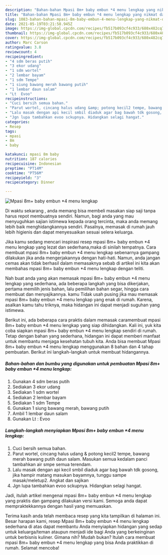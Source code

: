 ```yaml
---
description: "Bahan-bahan Mpasi 8m+ baby embun *4 menu lengkap yang nikmat dan Mudah Dibuat"
title: "Bahan-bahan Mpasi 8m+ baby embun *4 menu lengkap yang nikmat dan Mudah Dibuat"
slug: 1083-bahan-bahan-mpasi-8m-baby-embun-4-menu-lengkap-yang-nikmat-dan-mudah-dibuat
date: 2021-05-19T03:21:58.945Z
image: https://img-global.cpcdn.com/recipes/fb517b093cf4c933/680x482cq70/mpasi-8m-baby-embun-4-menu-lengkap-foto-resep-utama.jpg
thumbnail: https://img-global.cpcdn.com/recipes/fb517b093cf4c933/680x482cq70/mpasi-8m-baby-embun-4-menu-lengkap-foto-resep-utama.jpg
cover: https://img-global.cpcdn.com/recipes/fb517b093cf4c933/680x482cq70/mpasi-8m-baby-embun-4-menu-lengkap-foto-resep-utama.jpg
author: Marc Carson
ratingvalue: 3.8
reviewcount: 4
recipeingredient:
- "4 sdm beras putih"
- "3 ekor udang"
- "1 sdm wortel"
- "2 lembar bayam"
- "1 sdm Tempe"
- "1 siung bawang merah bawang putih"
- "1 lembar daun salam"
- "Lt  Evoo"
recipeinstructions:
- "Cuci bersih semua bahan."
- "Parut wortel, cincang halus udang &amp; potong kecil2 tempe, bawang merah bawang putih daun salam. Masukan semua kedalam panci tambahkan air smpe semua terendam."
- "Lalu masak dengan api kecil smbil diaduk agar bag bawah tdk gosong, jika hampir matang masukan bayamnya, tunggu sampe masak/meletup2. Angkat dan sajikan"
- "Jgn lupa tambahkan evoo sckupnya. Hidangkan selagi hangat."
categories:
- Resep
tags:
- mpasi
- 8m
- baby

katakunci: mpasi 8m baby 
nutrition: 187 calories
recipecuisine: Indonesian
preptime: "PT14M"
cooktime: "PT56M"
recipeyield: "3"
recipecategory: Dinner

---
```



![Mpasi 8m+ baby embun *4 menu lengkap](https://img-global.cpcdn.com/recipes/fb517b093cf4c933/680x482cq70/mpasi-8m-baby-embun-4-menu-lengkap-foto-resep-utama.jpg)

Di waktu  sekarang , anda memang bisa membeli masakan siap saji tanpa harus repot membuatnya sendiri. Namun, bagi anda yang mau menyuguhkan sajian istimewa kepada orang tercinta, maka anda memang lebih baik menghidangkannya sendiri. Pasalnya, memasak di rumah jauh lebih higienis dan dapat menyesuaikan sesuai selera keluarga.

Jika kamu sedang mencari inspirasi resep mpasi 8m+ baby embun *4 menu lengkap yang lezat dan sederhana,maka di sinilah tempatnya. Cara membuat mpasi 8m+ baby embun *4 menu lengkap  sebenarnya gampang dilakukan jika anda mengerjakannya dengan hati-hati. Namun, anda jangan cemas akan tidak berhasil dalam memasaknya 
sebab di artikel ini kita akan membahas mpasi 8m+ baby embun *4 menu lengkap dengan teliti.  



Nah buat anda yang akan memasak mpasi 8m+ baby embun *4 menu lengkap yang sederhana, ada beberapa langkah yang bisa dikerjakan, pertama memilih jenis bahan, lalu pemilihan bahan segar, hingga cara membuat dan menyajikannya. kamu Tidak usah pusing jika mau memasak mpasi 8m+ baby embun *4 menu lengkap yang enak di rumah. Karena, asalkan kamu  tahu triknya, maka hidangan ini dapat menjadi suguhan yang istimewa.

Berikut ini, ada beberapa cara praktis  dalam memasak caramembuat mpasi 8m+ baby embun *4 menu lengkap yang siap dihidangkan. Kali ini, yuk kita coba siapkan mpasi 8m+ baby embun *4 menu lengkap sendiri di rumah. Tetap dengan bahan yang sederhana, hidangan ini dapat memberi manfaat untuk membantu menjaga kesehatan tubuh kita. Anda bisa membuat Mpasi 8m+ baby embun *4 menu lengkap menggunakan 8 bahan dan 4 tahap pembuatan. Berikut ini langkah-langkah untuk membuat hidangannya.

<!--inarticleads1-->

##### Bahan-bahan dan bumbu yang digunakan untuk pembuatan Mpasi 8m+ baby embun *4 menu lengkap:

1. Gunakan 4 sdm beras putih
1. Sediakan 3 ekor udang
1. Sediakan 1 sdm wortel
1. Sediakan 2 lembar bayam
1. Sediakan 1 sdm Tempe
1. Gunakan 1 siung bawang merah, bawang putih
1. Ambil 1 lembar daun salam
1. Gunakan Lt : Evoo




<!--inarticleads2-->

##### Langkah-langkah menyiapkan Mpasi 8m+ baby embun *4 menu lengkap:

1. Cuci bersih semua bahan.
1. Parut wortel, cincang halus udang &amp; potong kecil2 tempe, bawang merah bawang putih daun salam. Masukan semua kedalam panci tambahkan air smpe semua terendam.
1. Lalu masak dengan api kecil smbil diaduk agar bag bawah tdk gosong, jika hampir matang masukan bayamnya, tunggu sampe masak/meletup2. Angkat dan sajikan
1. Jgn lupa tambahkan evoo sckupnya. Hidangkan selagi hangat.




Jadi, itulah artikel mengenai  mpasi 8m+ baby embun *4 menu lengkap  yang praktis dan gampang dilakukan versi kami. Semoga anda dapat mempraktekkannya dengan hasil yang memuaskan. 

Terima kasih anda telah membaca resep yang kita tampilkan di halaman ini. Besar harapan kami, resep  Mpasi 8m+ baby embun *4 menu lengkap sederhana di atas dapat membantu Anda menyiapkan hidangan yang sedap untuk keluarga/teman ataupun menjadi ide bagi Anda yang berkeinginan untuk berbisnis kuliner. Gimana nih? Mudah bukan? Itulah cara membuat mpasi 8m+ baby embun *4 menu lengkap yang bisa Anda praktikkan di rumah. Selamat mencoba!

